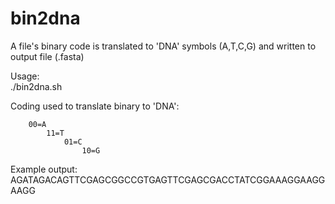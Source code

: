 # bin2dna
 A file's binary code is translated to 'DNA' symbols (A,T,C,G) and written to output file (.fasta)

Usage: 
<br />
./bin2dna.sh <filename>

Coding used to translate binary to 'DNA':

        00=A
            11=T
                01=C
                    10=G

Example output:
AGATAGACAGTTCGAGCGGCCGTGAGTTCGAGCGACCTATCGGAAAGGAAGGAAGG
